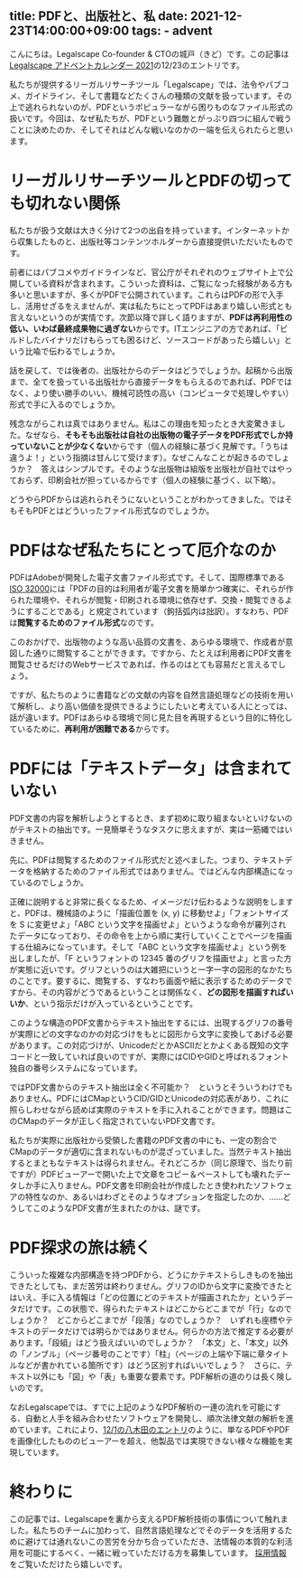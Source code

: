 title: PDFと、出版社と、私
date: 2021-12-23T14:00:00+09:00
tags:
    - advent
--

こんにちは。Legalscape Co-founder & CTOの城戸（きど）です。この記事は[Legalscape アドベントカレンダー 2021](https://qiita.com/advent-calendar/2021/legalscape)の12/23のエントリです。

私たちが提供するリーガルリサーチツール「Legalscape」では、法令やパブコメ、ガイドライン、そして書籍などたくさんの種類の文献を扱っています。その上で逃れられないのが、PDFというポピュラーながら困りものなファイル形式の扱いです。今回は、なぜ私たちが、PDFという難敵とがっぷり四つに組んで戦うことに決めたのか、そしてそれはどんな戦いなのかの一端を伝えられたらと思います。

# リーガルリサーチツールとPDFの切っても切れない関係

私たちが扱う文献は大きく分けて2つの出自を持っています。インターネットから収集したものと、出版社等コンテンツホルダーから直接提供いただいたものです。

前者にはパブコメやガイドラインなど、官公庁がそれぞれのウェブサイト上で公開している資料が含まれます。こういった資料は、ご覧になった経験がある方も多いと思いますが、多くがPDFで公開されています。これらはPDFの形で入手し、活用せざるをえませんが、実は私たちにとってPDFはあまり嬉しい形式とも言えないというのが実情です。次節以降で詳しく語りますが、**PDFは再利用性の低い、いわば最終成果物に過ぎない**からです。ITエンジニアの方であれば、「ビルドしたバイナリだけもらっても困るけど、ソースコードがあったら嬉しい」という比喩で伝わるでしょうか。

話を戻して、では後者の、出版社からのデータはどうでしょうか。起稿から出版まで、全てを扱っている出版社から直接データをもらえるのであれば、PDFではなく、より使い勝手のいい、機械可読性の高い（コンピュータで処理しやすい）形式で手に入るのでしょうか。

残念ながらこれは真ではありません。私はこの理由を知ったとき大変驚きました。なぜなら、**そもそも出版社は自社の出版物の電子データをPDF形式でしか持っていないことが少なくない**からです（個人の経験に基づく見解です。「うちは違うよ！」という指摘は甘んじて受けます）。なぜこんなことが起きるのでしょうか？　答えはシンプルです。そのような出版物は組版を出版社が自社ではやっておらず、印刷会社が担っているからです（個人の経験に基づく、以下略）。

どうやらPDFからは逃れられそうにないということがわかってきました。ではそもそもPDFとはどういったファイル形式なのでしょうか。

# PDFはなぜ私たちにとって厄介なのか

PDFはAdobeが開発した電子文書ファイル形式です。そして、国際標準である[ISO 32000](https://www.iso.org/standard/51502.html)には「PDFの目的は利用者が電子文書を簡単かつ確実に、それらが作られた環境や、それらが閲覧・印刷される環境に依存せず、交換・閲覧できるようにすることである」と規定されています（鉤括弧内は拙訳）。すなわち、PDFは**閲覧するためのファイル形式**なのです。

このおかげで、出版物のような高い品質の文書を、あらゆる環境で、作成者が意図した通りに閲覧することができます。ですから、たとえば利用者にPDF文書を閲覧させるだけのWebサービスであれば、作るのはとても容易だと言えるでしょう。

ですが、私たちのように書籍などの文献の内容を自然言語処理などの技術を用いて解析し、より高い価値を提供できるようにしたいと考えている人にとっては、話が違います。PDFはあらゆる環境で同じ見た目を再現するという目的に特化しているために、**再利用が困難である**からです。

# PDFには「テキストデータ」は含まれていない

PDF文書の内容を解析しようとするとき、まず初めに取り組まないといけないのがテキストの抽出です。一見簡単そうなタスクに思えますが、実は一筋縄ではいきません。

先に、PDFは閲覧するためのファイル形式だと述べました。つまり、テキストデータを格納するためのファイル形式ではありません。ではどんな内部構造になっているのでしょうか。

正確に説明すると非常に長くなるため、イメージだけ伝わるような説明をしますと、PDFは、機械語のように「描画位置を (x, y) に移動せよ」「フォントサイズを S に変更せよ」「ABC という文字を描画せよ」というような命令が羅列されたデータになっており、その命令を上から順に実行していくことでページを描画する仕組みになっています。そして「ABC という文字を描画せよ」という例を出しましたが、「F というフォントの 12345 番のグリフを描画せよ」と言った方が実態に近いです。グリフというのは大雑把にいうと一字一字の図形的なかたちのことです。要するに、閲覧する、すなわち画面や紙に表示するためのデータですから、その内容がどうであるということは関係なく、**どの図形を描画すればいいか**、という指示だけが入っているということです。

このような構造のPDF文書からテキスト抽出をするには、出現するグリフの番号が実際にどの文字なのかの対応づけをもとに図形から文字に変換してあげる必要があります。この対応づけが、UnicodeだとかASCIIだとかよくある既知の文字コードと一致していれば良いのですが、実際にはCIDやGIDと呼ばれるフォント独自の番号システムになっています。

ではPDF文書からのテキスト抽出は全く不可能か？　というとそういうわけでもありません。PDFにはCMapというCID/GIDとUnicodeの対応表があり、これに照らしわせながら読めば実際のテキストを手に入れることができます。問題はこのCMapのデータが正しく指定されていないPDF文書です。

私たちが実際に出版社から受領した書籍のPDF文書の中にも、一定の割合でCMapのデータが適切に含まれないものが混ざっていました。当然テキスト抽出するとまともなテキストは得られません。それどころか（同じ原理で、当たり前ですが）PDFビューアーで開いた上で文章をコピー＆ペーストしても壊れたデータしか手に入りません。PDF文書を印刷会社が作成したとき使われたソフトウェアの特性なのか、あるいはわざとそのようなオプションを指定したのか、……どうしてこのようなPDF文書が生まれたのかは、謎です。

# PDF探求の旅は続く

こういった複雑な内部構造を持つPDFから、どうにかテキストらしきものを抽出できたとしても、まだ苦労は終わりません。グリフのIDから文字に変換できたとはいえ、手に入る情報は「どの位置にどのテキストが描画されたか」というデータだけです。この状態で、得られたテキストはどこからどこまでが「行」なのでしょうか？　どこからどこまでが「段落」なのでしょうか？　いずれも座標やテキストのデータだけでは明らかではありません。何らかの方法で推定する必要があります。「段組」はどう扱えばいいのでしょうか？　「本文」と、「本文」以外の「ノンブル」（ページ番号のことです）「柱」（ページの上端や下端に章タイトルなどが書かれている箇所です）はどう区別すればいいでしょう？　さらに、テキスト以外にも「図」や「表」も重要な要素です。PDF解析の道のりは長く険しいのです。

なおLegalscapeでは、すでに上記のようなPDF解析の一連の流れを可能にする、自動と人手を組み合わせたソフトウェアを開発し、順次法律文献の解析を進めています。これにより、[12/1の八木田のエントリ](https://note.com/legalscape/n/nb21cfd8bc0c2)のように、単なるPDFやPDFを画像化したもののビューアーを超え、他製品では実現できない様々な機能を実現しています。

# 終わりに

この記事では、Legalscapeを裏から支えるPDF解析技術の事情について触れました。私たちのチームに加わって、自然言語処理などでそのデータを活用するために避けては通れないこの苦労を分かち合っていただき、法情報の本質的な利活用を可能にするべく、一緒に戦っていただける方を募集しています。
[採用情報](https://legalscape.notion.site/09aeb478072946c18249495b8fb63fcd)をご覧いただけたら嬉しいです。

